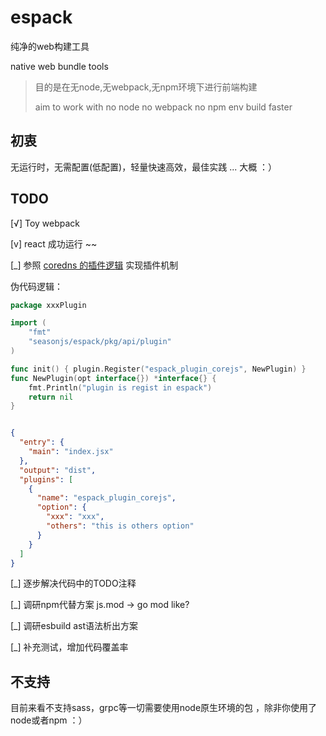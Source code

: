 # espack

纯净的web构建工具

native web bundle tools

> 目的是在无node,无webpack,无npm环境下进行前端构建
>
> aim to work with no node no webpack no npm env build faster

## 初衷

无运行时，无需配置(低配置)，轻量快速高效，最佳实践 ... 大概 ：）

## TODO

[√] Toy webpack

[v] react 成功运行 ~~

[_] 参照 [coredns 的插件逻辑](https://coredns.io/2016/12/19/writing-plugins-for-coredns) 实现插件机制

伪代码逻辑：

```go
package xxxPlugin

import (
	"fmt"
	"seasonjs/espack/pkg/api/plugin"
)

func init() { plugin.Register("espack_plugin_corejs", NewPlugin) }
func NewPlugin(opt interface{}) *interface{} {
	fmt.Println("plugin is regist in espack")
	return nil
}

```

```json

{
  "entry": {
    "main": "index.jsx"
  },
  "output": "dist",
  "plugins": [
    {
      "name": "espack_plugin_corejs",
      "option": {
        "xxx": "xxx",
        "others": "this is others option"
      }
    }
  ]
}
```

[_] 逐步解决代码中的TODO注释

[_] 调研npm代替方案 js.mod -> go mod like?

[_] 调研esbuild ast语法析出方案

[_] 补充测试，增加代码覆盖率

## 不支持

目前来看不支持sass，grpc等一切需要使用node原生环境的包 ，除非你使用了node或者npm ：）
